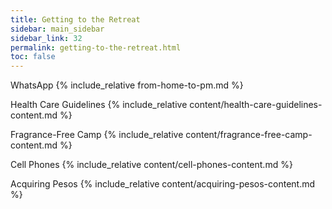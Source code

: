 ```yaml
---
title: Getting to the Retreat
sidebar: main_sidebar
sidebar_link: 32
permalink: getting-to-the-retreat.html
toc: false
---
```


<h0alltopics>WhatsApp</h0alltopics>
{% include_relative from-home-to-pm.md %}

<h0alltopics>Health Care Guidelines</h0alltopics>
{% include_relative content/health-care-guidelines-content.md %}

<h0alltopics>Fragrance-Free Camp</h0alltopics>
{% include_relative content/fragrance-free-camp-content.md %}

<h0alltopics>Cell Phones</h0alltopics>
{% include_relative content/cell-phones-content.md %}

<h0alltopics>Acquiring Pesos</h0alltopics>
{% include_relative content/acquiring-pesos-content.md %}

